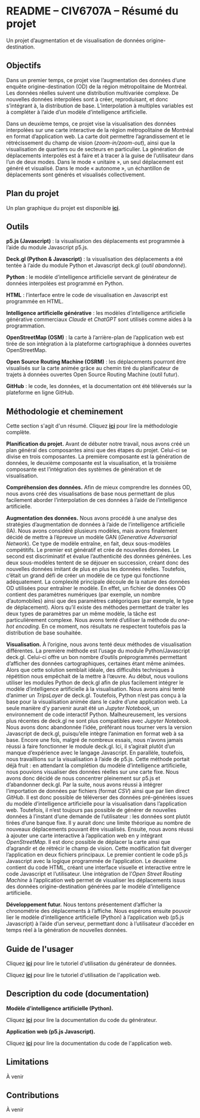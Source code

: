 # README – CIV6707A – Résumé du projet
Un projet d’augmentation et de visualisation de données origine-destination.

## Objectifs
Dans un premier temps, ce projet vise l’augmentation des données d’une enquête origine-destination (OD) de la région métropolitaine de Montréal. Les données réelles suivent une distribution multivariée complexe. De nouvelles données interpolées sont à créer, reproduisant, et donc s’intégrant à, la distribution de base. L’interpolation à multiples variables est à compléter à l’aide d’un modèle d’intelligence artificielle.

Dans un deuxième temps, ce projet vise la visualisation des données interpolées sur une carte interactive de la région métropolitaine de Montréal en format d’application web. La carte doit permettre l’agrandissement et le rétrécissement du champ de vision (_zoom-in/zoom-out_), ainsi que la visualisation de quartiers ou de secteurs en particulier. La génération de déplacements interpolés est à faire et à tracer à la guise de l’utilisateur dans l’un de deux modes. Dans le mode « unitaire », un seul déplacement est généré et visualisé. Dans le mode « autonome », un échantillon de déplacements sont générés et visualisés collectivement.

## Plan du projet
Un plan graphique du projet est disponible **[ici](https://github.com/AlBeck862/civ6707a-tp2a/blob/main/plan-du-projet-final.png)**.

## Outils
**p5.js (Javascript)** : la visualisation des déplacements est programmée à l’aide du module Javascript p5.js.

**Deck.gl (Python & Javascript)** : la visualisation des déplacements a été tentée à l’aide du module Python et Javascript deck.gl (_outil abandonné_).

**Python** : le modèle d’intelligence artificielle servant de générateur de données interpolées est programmé en Python.

**HTML** : l’interface entre le code de visualisation en Javascript est programmée en HTML.

**Intelligence artificielle générative** : les modèles d’intelligence artificielle générative commerciaux _Claude_ et _ChatGPT_ sont utilisés comme aides à la programmation.

**OpenStreetMap (OSM)** : la carte à l’arrière-plan de l’application web est tirée de son intégration à la plateforme cartographique à données ouvertes OpenStreetMap.

**Open Source Routing Machine (OSRM)** : les déplacements pourront être visualisés sur la carte animée grâce au chemin tiré du planificateur de trajets à données ouvertes Open Source Routing Machine (outil futur).

**GitHub** : le code, les données, et la documentation ont été téléversés sur la plateforme en ligne GitHub. 

## Méthodologie et cheminement
Cette section s'agit d'un résumé. Cliquez **[ici](https://github.com/AlBeck862/civ6707a-tp2a/blob/main/markdowns/methodologie.md)** pour lire la méthodologie complète.

**Planification du projet.** Avant de débuter notre travail, nous avons créé un plan général des composantes ainsi que des étapes du projet. Celui-ci se divise en trois composantes. La première composante est la génération de données, le deuxième composante est la visualisation, et la troisième composante est l’intégration des systèmes de génération et de visualisation.

**Compréhension des données.** Afin de mieux comprendre les données OD, nous avons créé des visualisations de base nous permettant de plus facilement aborder l’interpolation de ces données à l’aide de l’intelligence artificielle.

**Augmentation des données.** Nous avons procédé à une analyse des stratégies d’augmentation de données à l’aide de l’intelligence artificielle (IA). Nous avons considéré plusieurs modèles, mais avons finalement décidé de mettre à l’épreuve un modèle GAN (_Generative Adversarial Network_). Ce type de modèle entraîne, en fait, deux sous-modèles compétitifs. Le premier est génératif et crée de nouvelles données. Le second est discriminatif et évalue l’authenticité des données générées. Les deux sous-modèles tentent de se déjouer en succession, créant donc des nouvelles données imitant de plus en plus les données réelles. Toutefois, c’était un grand défi de créer un modèle de ce type qui fonctionne adéquatement. La complexité principale découle de la nature des données OD utilisées pour entraîner le modèle. En effet, un fichier de données OD contient des paramètres numériques (par exemple, un nombre d’automobiles) ainsi que des paramètres catégoriques (par exemple, le type de déplacement). Alors qu’il existe des méthodes permettant de traiter les deux types de paramètres par un même modèle, la tâche est particulièrement complexe. Nous avons tenté d’utiliser la méthode du _one-hot encoding_. En ce moment, nos résultats ne respectent toutefois pas la distribution de base souhaitée.

**Visualisation.** À l’origine, nous avons tenté deux méthodes de visualisation différentes. La première méthode est l’usage du module Python/Javascript deck.gl. Celui-ci offre un bon nombre d’outils préprogrammés permettant d’afficher des données cartographiques, certaines étant même animées. Alors que cette solution semblait idéale, des difficultés techniques à répétition nous empêchait de la mettre à l’œuvre. Au début, nous voulions utiliser les modules Python de deck.gl afin de plus facilement intégrer le modèle d’intelligence artificielle à la visualisation. Nous avons ainsi tenté d’animer un _TripsLayer_ de deck.gl. Toutefois, Python n’est pas conçu à la base pour la visualisation animée dans le cadre d’une application web. La seule manière d’y parvenir aurait été un _Jupyter Notebook_, un environnement de code interactif Python. Malheureusement, les versions plus récentes de deck.gl ne sont plus compatibles avec _Jupyter Notebook_. Nous avons donc abandonnée l’idée, préférant nous tourner vers la version Javascript de deck.gl, puisqu’elle intègre l’animation en format web à sa base. Encore une fois, malgré de nombreux essais, nous n’avons jamais réussi à faire fonctionner le module deck.gl. Ici, il s’agirait plutôt d’un manque d’expérience avec le langage Javascript. En parallèle, toutefois, nous travaillions sur la visualisation à l’aide de p5.js. Cette méthode portait déjà fruit : en attendant la complétion du modèle d’intelligence artificielle, nous pouvions visualiser des données réelles sur une carte fixe. Nous avons donc décidé de nous concentrer pleinement sur p5.js et d’abandonner deck.gl. Par la suite, nous avons réussi à intégrer l’importation de données par fichiers (format _CSV_) ainsi que par lien direct _GitHub_. Il est donc possible de téléverser des données pré-générées issues du modèle d’intelligence artificielle pour la visualisation dans l’application web. Toutefois, il n’est toujours pas possible de générer de nouvelles données à l’instant d’une demande de l’utilisateur : les données sont plutôt tirées d’une banque fixe. Il y aurait donc une limite théorique au nombre de nouveaux déplacements pouvant être visualisés. Ensuite, nous avons réussi à ajouter une carte interactive à l’application web en y intégrant _OpenStreetMap_. Il est donc possible de déplacer la carte ainsi que d’agrandir et de rétrécir le champ de vision. Cette modification fait diverger l’application en deux fichiers principaux. Le premier contient le code p5.js Javascript avec la logique programmée de l’application. Le deuxième contient du code HTML, créant une interface visuelle et interactive entre le code Javascript et l’utilisateur. Une intégration de l’_Open Street Routing Machine_ à l’application web permet de visualiser les déplacements issus des données origine-destination générées par le modèle d’intelligence artificielle.

**Développement futur.** Nous tentons présentement d’afficher la chronométrie des déplacements à l’affiche. Nous espérons ensuite pouvoir lier le modèle d’intelligence artificielle (Python) à l’application web (p5.js Javascript) à l’aide d’un serveur, permettant donc à l’utilisateur d’accéder en temps réel à la génération de nouvelles données.

## Guide de l'usager
Cliquez **[ici](https://github.com/AlBeck862/civ6707a-tp2a/blob/main/markdowns/guide_generateur.md)** pour lire le tutoriel d'utilisation du générateur de données.

Cliquez **[ici](https://github.com/AlBeck862/civ6707a-tp2a/blob/main/markdowns/guide_visualisation.md)** pour lire le tutoriel d'utilisation de l'application web.

## Description du code (documentation)
**Modèle d’intelligence artificielle (Python).**

Cliquez **[ici](https://github.com/AlBeck862/civ6707a-tp2a/blob/main/markdowns/code_gen.md)** pour lire la documentation du code du générateur.

**Application web (p5.js Javascript).**

Cliquez **[ici](https://github.com/AlBeck862/civ6707a-tp2a/blob/main/markdowns/code_p5.md)** pour lire la documentation du code de l'application web.

## Limitations
À venir

## Contributions
À venir
